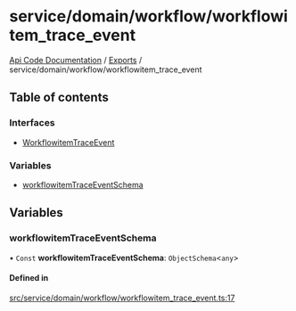 # service/domain/workflow/workflowitem\_trace\_event
 
[Api Code Documentation](../README.md) / [Exports](../modules.md) / service/domain/workflow/workflowitem\_trace\_event

## Table of contents

### Interfaces

- [WorkflowitemTraceEvent](../interfaces/service_domain_workflow_workflowitem_trace_event.WorkflowitemTraceEvent.md)

### Variables

- [workflowitemTraceEventSchema](service_domain_workflow_workflowitem_trace_event.md#workflowitemtraceeventschema)

## Variables

### workflowitemTraceEventSchema

• `Const` **workflowitemTraceEventSchema**: `ObjectSchema`<`any`\>

#### Defined in

[src/service/domain/workflow/workflowitem_trace_event.ts:17](https://github.com/openkfw/TruBudget/blob/a06c11b/api/src/service/domain/workflow/workflowitem_trace_event.ts#L17)
